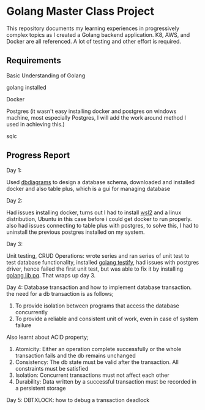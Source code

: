 # Golang Master Class Project

This repository documents my learning experiences in progressively complex topics as I created a Golang backend application. K8, AWS, and Docker are all referenced. A lot of testing and other effort is required.

## Requirements
Basic Understanding of Golang

golang installed

Docker

Postgres (it wasn't easy installing docker and postgres on windows machine, most especially Postgres, I will add the work around method I used in achieving this.)

sqlc

## Progress Report

Day 1:

Used [dbdiagrams](https://dbdiagram.io) to design a database schema, downloaded 
and installed docker and also table plus, which is a gui for managing database

Day 2: 

Had issues installing docker, turns out I had to install [wsl2](https://docs.docker.com/desktop/wsl/) and a linux distribution, Ubuntu in this case before i could get docker to run properly. also had issues connecting to table plus with postgres, to solve this, I had to uninstall the previous postgres installed on my system.

Day 3:

Unit testing, CRUD Operations: wrote series and ran series of unit test to test database functionality, installed [golang testify](https://github.com/stretchr/testify), had issues with postgres driver, hence failed the first unit test, but was able to fix it by installing [golang lib pq](https://github.com/lib/pq). That wraps up day 3.

Day 4:
Database transaction and how to implement database transaction. the need for a db transaction is as follows;
1. To provide isolation between programs that access the database concurrently
2. To provide a reliable and consistent unit of work, even in case of system failure

Also learnt about ACID property; 
1. Atomicity: Either an operation complete successfully or the whole transaction fails and the db remains unchanged
2. Consistency: The db state must be valid after the transaction. All constraints must be satisfied
3. Isolation: Concurrent transactions must not affect each other
4. Durability: Data written by a successful transaction must be recorded in a persistent storage

Day 5:
DBTXLOCK: how to debug a transaction deadlock

